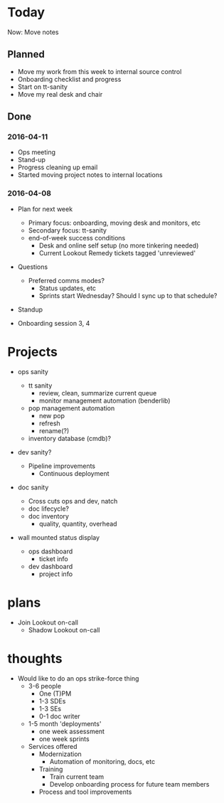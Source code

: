 # Today

Now: Move notes

## Planned

  - Move my work from this week to internal source control
  - Onboarding checklist and progress
  - Start on tt-sanity
  - Move my real desk and chair

## Done

### 2016-04-11

  - Ops meeting
  - Stand-up
  - Progress cleaning up email
  - Started moving project notes to internal locations


### 2016-04-08

  - Plan for next week
    - Primary focus: onboarding, moving desk and monitors, etc
    - Secondary focus: tt-sanity
    - end-of-week success conditions
      - Desk and online self setup (no more tinkering needed)
      - Current Lookout Remedy tickets tagged 'unreviewed'

  - Questions
    - Preferred comms modes?
      - Status updates, etc
      - Sprints start Wednesday? Should I sync up to that schedule?

  - Standup
  - Onboarding session 3, 4

# Projects

  - ops sanity
    - tt sanity
      - review, clean, summarize current queue
      - monitor management automation (benderlib)
    - pop management automation
      - new pop
      - refresh
      - rename(?)
    - inventory database (cmdb)?

  - dev sanity?
    - Pipeline improvements
      - Continuous deployment

  - doc sanity
    - Cross cuts ops and dev, natch
    - doc lifecycle?
    - doc inventory
      - quality, quantity, overhead

  - wall mounted status display
    - ops dashboard
      - ticket info
    - dev dashboard
      - project info

# plans

  - Join Lookout on-call
    - Shadow Lookout on-call

# thoughts

  - Would like to do an ops strike-force thing
    - 3-6 people
      - One (T)PM
      - 1-3 SDEs
      - 1-3 SEs
      - 0-1 doc writer
    - 1-5 month 'deployments'
      - one week assessment
      - one week sprints
    - Services offered
      - Modernization
        - Automation of monitoring, docs, etc
      - Training
        - Train current team
        - Develop onboarding process for future team members
      - Process and tool improvements
